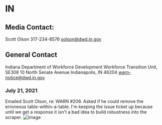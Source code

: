 # IN

## Media Contact:
Scott Olson
317-234-8576
solson@dwd.in.gov

## General Contact
Indiana Department of Workforce Development
Workforce Transition Unit, SE308
10 North Senate Avenue
Indianapolis, IN 46204
warn-notice@dwd.in.gov

### July 21, 2021
Emailed Scott Olson, re: WARN #208. Asked if he could remove the erroneous table-within-a-table. I'm keeping the issue ticket up because until we get a response it isn't a bad idea to build robustness into the scraper.
![image](https://user-images.githubusercontent.com/20691507/126534841-676a823d-0255-4282-8dad-34d59f6a2bdc.png)
